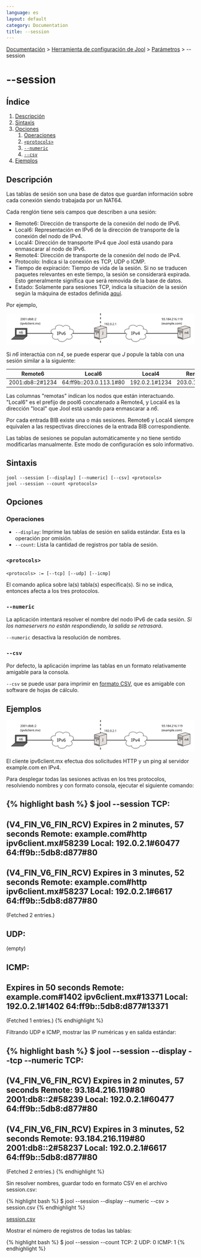 ```yaml
---
language: es
layout: default
category: Documentation
title: --session
---
```


[Documentación](documentation.html) > [Herramienta de configuración de Jool](documentation.html#aplicacion-de-espacio-de-usuario) > [Parámetros](usr-flags.html) > \--session

# \--session

## Índice

1. [Descripción](#descripcin)
2. [Sintaxis](#sintaxis)
3. [Opciones](#opciones)
   1. [Operaciones](#operaciones)
   2. [`<protocols>`](#protocols)
   3. [`--numeric`](#numeric)
   4. [`--csv`](#csv)
4. [Ejemplos](#ejemplos)

## Descripción

Las tablas de sesión son una base de datos que guardan información sobre cada conexión siendo trabajada por un NAT64.

Cada renglón tiene seis campos que describen a una sesión:

- Remote6: Dirección de transporte de la conexión del nodo de IPv6.
- Local6: Representación en IPv6 de la dirección de transporte de la conexión del nodo de IPv4.
- Local4: Dirección de transporte IPv4 que Jool está usando para enmascarar al nodo de IPv6.
- Remote4: Dirección de transporte de la conexión del nodo de IPv4.
- Protocolo: Indica si la conexión es TCP, UDP o ICMP.
- Tiempo de expiración: Tiempo de vida de la sesión. Si no se traducen paquetes relevantes en este tiempo, la sesión se considerará expirada. Esto generalmente significa que será removida de la base de datos.
- Estado: Solamente para sesiones TCP, indica la situación de la sesión según la máquina de estados definida [aquí](http://tools.ietf.org/html/rfc6146#section-3.5.2.2).

Por ejemplo,

![Fig.1 - Red](../images/usr-session.svg)

Si _n6_ interactúa con _n4_, se puede esperar que _J_ popule la tabla con una sesión similar a la siguiente:

| Remote6          | Local6                  | Local4         | Remote4        | Protocolo | Expiración |
|------------------|-------------------------|----------------|----------------|-----------|------------|
| 2001:db8::2#1234 | 64:ff9b::203.0.113.1#80 | 192.0.2.1#1234 | 203.0.113.1#80 | UDP       | 2 min      |

Las columnas "remotas" indican los nodos que están interactuando. "Local6" es el prefijo de pool6 concatenado a Remote4, y Local4 es la dirección "local" que Jool está usando para enmascarar a _n6_.

Por cada entrada BIB existe una o más sesiones. Remote6 y Local4 siempre equivalen a las respectivas direcciones de la entrada BIB correspondiente.

Las tablas de sesiones se populan automáticamente y no tiene sentido modificarlas manualmente. Este modo de configuración es solo informativo.

## Sintaxis

	jool --session [--display] [--numeric] [--csv] <protocols>
	jool --session --count <protocols>

## Opciones

### Operaciones

* `--display`: Imprime las tablas de sesión en salida estándar. Esta es la operación por omisión.
* `--count`: Lista la cantidad de registros por tabla de sesión.

### `<protocols>`

	<protocols> := [--tcp] [--udp] [--icmp]

El comando aplica sobre la(s) tabla(s) específica(s). Si no se indica, entonces afecta a los tres protocolos.

### `--numeric`

La aplicación intentará resolver el nombre del nodo IPv6 de cada sesión. _Si los nameservers no están respondiendo, la salida se retrasará_.

`--numeric` desactiva la resolución de nombres.

### `--csv`

Por defecto, la aplicación imprime las tablas en un formato relativamente amigable para la consola.

`--csv` se puede usar para imprimir en [formato CSV](http://es.wikipedia.org/wiki/CSV), que es amigable con software de hojas de cálculo.

## Ejemplos

![Fig.2 - Red para ejemplo de sesión](../images/usr-session.svg)

El cliente ipv6client.mx efectua dos solicitudes HTTP y un ping al servidor example.com en IPv4.

Para desplegar todas las sesiones activas en los tres protocolos, resolviendo nombres y con formato consola, ejecutar el siguiente comando:

{% highlight bash %}
$ jool --session
TCP:
---------------------------------
(V4_FIN_V6_FIN_RCV) Expires in 2 minutes, 57 seconds
Remote: example.com#http	ipv6client.mx#58239
Local: 192.0.2.1#60477		64:ff9b::5db8:d877#80
---------------------------------
(V4_FIN_V6_FIN_RCV) Expires in 3 minutes, 52 seconds
Remote: example.com#http	ipv6client.mx#58237
Local: 192.0.2.1#6617		64:ff9b::5db8:d877#80
---------------------------------
  (Fetched 2 entries.)

UDP:
---------------------------------
  (empty)

ICMP:
---------------------------------
Expires in 50 seconds
Remote: example.com#1402	ipv6client.mx#13371
Local: 192.0.2.1#1402		64:ff9b::5db8:d877#13371
---------------------------------
  (Fetched 1 entries.)
{% endhighlight %}

Filtrando UDP e ICMP, mostrar las IP numéricas y en salida estándar:

{% highlight bash %}
$ jool --session --display --tcp --numeric
TCP:
---------------------------------
(V4_FIN_V6_FIN_RCV) Expires in 2 minutes, 57 seconds
Remote: 93.184.216.119#80	2001:db8::2#58239
Local: 192.0.2.1#60477		64:ff9b::5db8:d877#80
---------------------------------
(V4_FIN_V6_FIN_RCV) Expires in 3 minutes, 52 seconds
Remote: 93.184.216.119#80	2001:db8::2#58237
Local: 192.0.2.1#6617		64:ff9b::5db8:d877#80
---------------------------------
  (Fetched 2 entries.)
{% endhighlight %}

Sin resolver nombres, guardar todo en formato CSV en el archivo session.csv:

{% highlight bash %}
$ jool --session --display --numeric --csv > session.csv
{% endhighlight %}

[session.csv](obj/session.csv)

Mostrar el número de registros de todas las tablas:

{% highlight bash %}
$ jool --session --count
TCP: 2
UDP: 0
ICMP: 1
{% endhighlight %}
